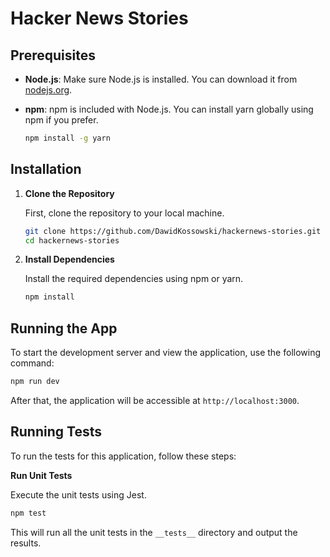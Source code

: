 # Hacker News Stories

## Prerequisites

- **Node.js**: Make sure Node.js is installed. You can download it from [nodejs.org](https://nodejs.org/).
- **npm**: npm is included with Node.js. You can install yarn globally using npm if you prefer.

    ```bash
    npm install -g yarn
    ```

## Installation

1. **Clone the Repository**

   First, clone the repository to your local machine.

    ```bash
    git clone https://github.com/DawidKossowski/hackernews-stories.git
    cd hackernews-stories
    ```

2. **Install Dependencies**

   Install the required dependencies using npm or yarn.

    ```bash
    npm install
    ```

## Running the App

To start the development server and view the application, use the following command:

```bash
npm run dev
```

After that, the application will be accessible at `http://localhost:3000`.

## Running Tests

To run the tests for this application, follow these steps:

**Run Unit Tests**

Execute the unit tests using Jest.

```bash
npm test
```

This will run all the unit tests in the `__tests__` directory and output the results.
